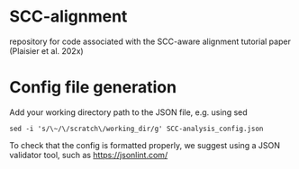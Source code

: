 # SCC-alignment
repository for code associated with the SCC-aware alignment tutorial paper (Plaisier et al. 202x)


# Config file generation

Add your working directory path to the JSON file, e.g. using sed

```
sed -i 's/\~/\/scratch\/working_dir/g' SCC-analysis_config.json
```

To check that the config is formatted properly, we suggest using a JSON validator tool, such as https://jsonlint.com/ 
